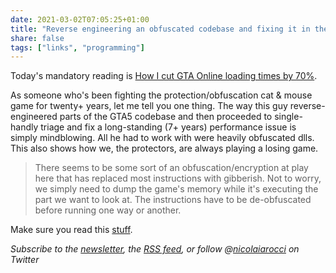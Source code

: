 ```yaml
---
date: 2021-03-02T07:05:25+01:00
title: "Reverse engineering an obfuscated codebase and fixing it in the process"
share: false
tags: ["links", "programming"]
---
```

Today's mandatory reading is [How I cut GTA Online loading times by 70%][1].

As someone who's been fighting the protection/obfuscation cat & mouse game for
twenty+ years, let me tell you one thing. The way this guy reverse-engineered
parts of the GTA5 codebase and then proceeded to single-handly triage and fix
a long-standing (7+ years) performance issue is simply mindblowing. All he had
to work with were heavily obfuscated dlls.  This also shows how we, the
protectors, are always playing a losing game.

> There seems to be some sort of an obfuscation/encryption at play here that
> has replaced most instructions with gibberish. Not to worry, we simply need
> to dump the game's memory while it's executing the part we want to look at.
> The instructions have to be de-obfuscated before running one way or another.

Make sure you read this [stuff][1].

*Subscribe to the [newsletter][nl], the [RSS feed][rss], or follow @[nicolaiarocci][tw] on Twitter*

 [1]: https://nee.lv/2021/02/28/How-I-cut-GTA-Online-loading-times-by-70/
 [rss]: https://nicolaiarocci.com/index.xml
 [tw]: http://twitter.com/nicolaiarocci
 [nl]: https://nicolaiarocci.substack.com
